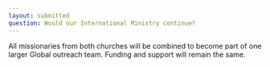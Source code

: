 ```yaml
---
layout: submitted
question: Would our International Ministry continue?
---
```

All missionaries from both churches will be combined to become part of one larger Global outreach team.  Funding and support will remain the same.  